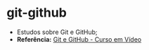 # git-github
* Estudos sobre Git e GitHub;
* **Referência:** [Git e GitHub - Curso em Vídeo](https://www.cursoemvideo.com/curso/curso-de-git-e-github/)
